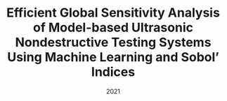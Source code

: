 ---
title: "Efficient Global Sensitivity Analysis of Model-based Ultrasonic Nondestructive Testing Systems Using Machine Learning and Sobol’ Indices"
date: "2021"
authors: ["J. Nagawkar", "L. Leifsson"]
publication_types: ["2"]
publication: "*ASME Journal of Nondestructive Evaluation*"
doi: "10.1115/1.4051100  "
---
